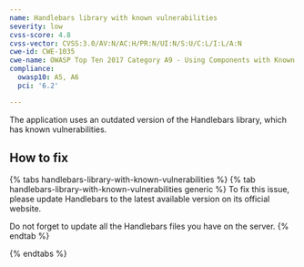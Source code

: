 ```yaml
---
name: Handlebars library with known vulnerabilities
severity: low
cvss-score: 4.8
cvss-vector: CVSS:3.0/AV:N/AC:H/PR:N/UI:N/S:U/C:L/I:L/A:N
cwe-id: CWE-1035
cwe-name: OWASP Top Ten 2017 Category A9 - Using Components with Known Vulnerabilities
compliance:
  owasp10: A5, A6
  pci: '6.2'

---            
```


The application uses an outdated version of the Handlebars library, which has known vulnerabilities.

## How to fix

{% tabs handlebars-library-with-known-vulnerabilities %}
{% tab handlebars-library-with-known-vulnerabilities generic %}
To fix this issue, please update Handlebars to the latest available version on its official website.

Do not forget to update all the Handlebars files you have on the server.
{% endtab %}

{% endtabs %}
